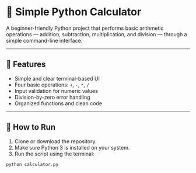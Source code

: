 # 🧮 Simple Python Calculator

A beginner-friendly Python project that performs basic arithmetic operations — addition, subtraction, multiplication, and division — through a simple command-line interface.

---

## 📌 Features

- Simple and clear terminal-based UI
- Four basic operations: `+`, `-`, `*`, `/`
- Input validation for numeric values
- Division-by-zero error handling
- Organized functions and clean code

---

## 🚀 How to Run

1. Clone or download the repository.
2. Make sure Python 3 is installed on your system.
3. Run the script using the terminal:

```bash
python calculator.py

